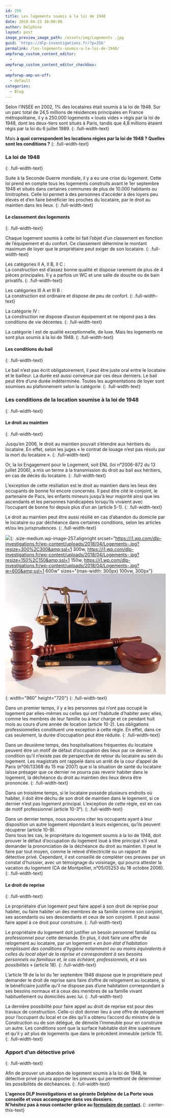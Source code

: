 ```yaml
---
id: 256
title: Les logements soumis à la loi de 1948
date: 2018-04-23 10:00:00
author: Delphine
layout: post
image_preview_image_path: /assets/img/Logements .jpg
guid: 'https://dlp-investigations.fr/?p=256'
permalink: /les-logements-soumis-a-la-loi-de-1948/
ampforwp_custom_content_editor:
  -
ampforwp_custom_content_editor_checkbox:
  -
ampforwp-amp-on-off:
  - default
categories:
  - Blog
---
```


Selon l’INSEE en 2002, 1% des locataires &eacute;tait soumis &agrave; la loi de 1948. Sur un parc total de 24,5 millions de r&eacute;sidences principales en France m&eacute;tropolitaine, il y a 250.000 logements &laquo; lou&eacute;s vides &raquo; r&eacute;gis par la loi de 1948, dont les deux-tiers sont situ&eacute;s &agrave; Paris, tandis que 4,8 millions &eacute;taient r&eacute;gis par la loi du 6 juillet 1989.
{: .full-width-text}

Mais **&agrave; quoi correspondent les locations r&eacute;gies par la loi de 1948 ? Quelles sont les conditions ?**
{: .full-width-text}

### La loi de 1948
{: .full-width-text}

Suite &agrave; la Seconde Guerre mondiale, il y a eu une crise du logement. Cette loi prend en compte tous les logements construits avant le 1er septembre 1948 et situ&eacute;s dans certaines communes de plus de 10.000 habitants ou limitrophes. Celle loi permet &agrave; des personnes d’acc&eacute;der &agrave; des loyers peu &eacute;lev&eacute;s et d’en faire b&eacute;n&eacute;ficier les proches du locataire, par le droit au maintien dans les lieux.
{: .full-width-text}

#### Le classement des logements
{: .full-width-text}

Chaque logement soumis &agrave; cette loi fait l’objet d’un classement en fonction de l’&eacute;quipement et du confort. Ce classement d&eacute;termine le montant maximum de loyer que le propri&eacute;taire peut exiger de son locataire.
{: .full-width-text}

Les cat&eacute;gories II A, II B, II C :<br>La construction est d’assez bonne qualit&eacute; et dispose rarement de plus de 4 pi&egrave;ces principales. Il y a parfois un WC et une salle de douche ou de bain privatifs.
{: .full-width-text}

Les cat&eacute;gories III A et III B :<br>La construction est ordinaire et dispose de peu de confort.
{: .full-width-text}

La cat&eacute;gorie IV :<br>La construction ne dispose d’aucun &eacute;quipement et ne r&eacute;pond pas &agrave; des conditions de vie d&eacute;centes.
{: .full-width-text}

La cat&eacute;gorie I est de qualit&eacute; exceptionnelle, de luxe. Mais les logements ne sont plus soumis &agrave; la loi de 1948.
{: .full-width-text}

#### Les conditions du bail
{: .full-width-text}

Le bail n’est pas &eacute;crit obligatoirement, il peut &ecirc;tre juste oral entre le locataire et le bailleur. La dur&eacute;e est aussi convenue par ces deux derniers. Le bail peut &ecirc;tre d’une dur&eacute;e ind&eacute;termin&eacute;e. Toutes les augmentations de loyer sont soumises au plafonnement selon la cat&eacute;gorie.
{: .full-width-text}

### Les conditions de la location soumise &agrave; la loi de 1948
{: .full-width-text}

#### Le droit au maintien
{: .full-width-text}

Jusqu’en 2006, le droit au maintien pouvait s’&eacute;tendre aux h&eacute;ritiers du locataire. En effet, selon les juges &laquo; le contrat de louage n’est pas r&eacute;solu par la mort du locataire &raquo;.
{: .full-width-text}

Or, la loi Engagement pour le Logement, soit ENL (loi n&deg;2006-872 du 13 juillet 2006), a mis un terme &agrave; la transmission du droit au bail aux h&eacute;ritiers, en cas de d&eacute;c&egrave;s du locataire.
{: .full-width-text}

L’exception de cette r&eacute;siliation est le droit au maintien dans les lieux des occupants de bonne foi encore concern&eacute;s. Il peut &ecirc;tre cit&eacute; le conjoint, le partenaire de Pacs, les enfants mineurs jusqu’&agrave; leur majorit&eacute; ainsi que les ascendants et les personnes handicap&eacute;es lorsqu’ils vivaient avec l’occupant de bonne foi depuis plus d’un an (article 5-1).
{: .full-width-text}

Le droit au maintien peut &ecirc;tre aussi r&eacute;sili&eacute; en cas d’abandon du domicile par le locataire ou par d&eacute;ch&eacute;ance dans certaines conditions, selon les articles et/ou les jurisprudences.
{: .full-width-text}

![](https://i1.wp.com/dlp-investigations.fr/wp-content/uploads/2018/04/Logements-.jpg?resize=300%2C300&amp;ssl=1){: .size-medium.wp-image-257.alignright srcset="https://i1.wp.com/dlp-investigations.fr/wp-content/uploads/2018/04/Logements-.jpg?resize=300%2C300&amp;ssl=1 300w, https://i1.wp.com/dlp-investigations.fr/wp-content/uploads/2018/04/Logements-.jpg?resize=150%2C150&amp;ssl=1 150w, https://i1.wp.com/dlp-investigations.fr/wp-content/uploads/2018/04/Logements-.jpg?w=600&amp;ssl=1 600w" sizes="(max-width: 300px) 100vw, 300px"}![](/uploads/tribunaux.jpg){: width="960" height="720"}
{: .full-width-text}

Dans un premier temps, il y a les personnes qui n’ont pas occup&eacute; le logement par elles-m&ecirc;mes ou celles qui ont l’habitude d’habiter avec elles, comme les membres de leur famille ou &agrave; leur charge et ce pendant huit mois au cours d’une ann&eacute;e de location (article 10-2). Les obligations professionnelles constituent une exception &agrave; cette r&egrave;gle. En effet, dans ce cas seulement, la dur&eacute;e d’occupation peut &ecirc;tre r&eacute;duite.
{: .full-width-text}

Dans un deuxi&egrave;me temps, des hospitalisations fr&eacute;quentes du locataire peuvent &ecirc;tre un motif de d&eacute;faut d’occupation des lieux par ce dernier. A condition qu’il n’existe pas de perspective de retour du locataire au sein du logement. Les magistrats ont rappel&eacute; dans un arr&ecirc;t de la cour d’appel de Paris (n&deg;06/13368 du 15 mai 2007) que si la situation de sant&eacute; du locataire laisse pr&eacute;sager que ce dernier ne pourra pas revenir habiter dans le logement, la d&eacute;ch&eacute;ance du droit au maintien des lieux devra &ecirc;tre prononc&eacute;e.
{: .full-width-text}

Dans un troisi&egrave;me temps, si le locataire poss&egrave;de plusieurs endroits o&ugrave; habiter, il doit &ecirc;tre d&eacute;chu de son droit de maintien dans le logement, si ce dernier n’est pas logement principal. L’exception de cette r&egrave;gle, est en cas de motif professionnel (article 10-3&deg;).
{: .full-width-text}

Dans un dernier temps, nous pouvons citer les occupants ayant &agrave; leur disposition un autre logement r&eacute;pondant &agrave; leurs exigences, qu’ils peuvent r&eacute;cup&eacute;rer (article 10-9).<br>Dans tous les cas, le propri&eacute;taire du logement soumis &agrave; la loi de 1948, doit prouver le d&eacute;faut d’occupation du logement lou&eacute; &agrave; titre principal s’il veut demander la prononciation de la d&eacute;ch&eacute;ance du droit au maintien. Il peut le faire par tout moyen, comme le relev&eacute; d’&eacute;lectricit&eacute; ou un rapport de d&eacute;tective priv&eacute;. Cependant, il est conseill&eacute; de compl&eacute;ter ces preuves par un constat d’huissier, avec un t&eacute;moignage du voisinage, qui pourra attester la vacation du logement (CA de Montpellier, n&deg;05/05253 du 18 octobre 2006).
{: .full-width-text}

#### Le droit de reprise
{: .full-width-text}

Le propri&eacute;taire d’un logement peut faire appel &agrave; son droit de reprise pour habiter, ou faire habiter un des membres de sa famille comme son conjoint, ses ascendants ou ses descendants et ceux de son conjoint. Il peut aussi faire appel &agrave; ce droit pour construire.
{: .full-width-text}

Le propri&eacute;taire du logement doit justifier un besoin personnel familial ou professionnel pour cette demande. En plus, il doit faire une offre de relogement au locataire, par un logement &laquo; *en bon &eacute;tat d’habitation remplissant des conditions d’hygi&egrave;ne notamment ou au moins &eacute;quivalents &agrave; celles du local objet de la reprise et correspondant &agrave; ses besoins personnels ou familiaux et, le cas &eacute;ch&eacute;ant, professionnels, et &agrave; ses possibilit&eacute;s* &raquo; (article 18).
{: .full-width-text}

L’article 19 de la loi du 1er septembre 1948 dispose que le propri&eacute;taire peut demander le droit de reprise sans faire d’offre de relogement au locataire, si le b&eacute;n&eacute;ficiaire justifie qu’il ne dispose pas d’une habitation correspondant &agrave; ses besoins normaux et &agrave; ceux des membres de sa famille vivant habituellement ou domicili&eacute;s avec lui.
{: .full-width-text}

La derni&egrave;re possibilit&eacute; pour faire appel au droit de reprise est pour des travaux de construction. Celle-ci doit donner lieu &agrave; une offre de relogement pour l’occupant du local et ce d&egrave;s qu’il a obtenu l’accord du ministre de la Construction ou de son d&eacute;l&eacute;gu&eacute;, de d&eacute;molie l’immeuble pour en construire un autre. Les conditions sont que la surface habitable doit &ecirc;tre sup&eacute;rieure et qu’il y ait plus de logements que dans le pr&eacute;c&eacute;dent immeuble (article 11).
{: .full-width-text}

### Apport d’un d&eacute;tective priv&eacute;
{: .full-width-text}

Afin de prouver un abandon de logement soumis &agrave; la loi de 1948, le d&eacute;tective priv&eacute; pourra apporter les preuves qui permettront de d&eacute;terminer les possibilit&eacute;s de d&eacute;ch&eacute;ances.
{: .full-width-text}

**L'agence DLP Investigations et sa g&eacute;rante Delphine de La Porte vous conseille et vous accompagne dans vos dossiers.**<br>**N'h&eacute;sitez pas &agrave; nous contacter gr&acirc;ce au&nbsp;[formulaire de contact](https://dlp-investigations.fr/#contact).**
{: .center-this-text}